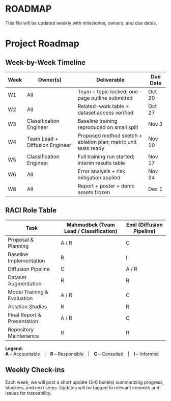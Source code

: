 # ROADMAP

This file will be updated weekly with milestones, owners, and due dates.
# Project Roadmap

## Week-by-Week Timeline

| Week | Owner(s) | Deliverable | Due Date |
|------|----------|-------------|----------|
| W1   | All      | Team + topic locked; one-page outline submitted | Oct 20 |
| W2   | All      | Related-work table + dataset access verified | Oct 27 |
| W3   | Classification Engineer | Baseline training reproduced on small split | Nov 3 |
| W4   | Team Lead + Diffusion Engineer | Proposed method sketch + ablation plan; metric unit tests ready | Nov 10 |
| W5   | Classification Engineer | Full training run started; interim results table | Nov 17 |
| W6   | All      | Error analysis + risk mitigation applied | Nov 24 |
| W8   | All      | Report + poster + demo assets frozen | Dec 1 |

## RACI Role Table

| Task                         | Mahmudbek (Team Lead / Classification) | Emil (Diffusion Pipeline) |
|------------------------------|----------------------------------------|----------------------------|
| Proposal & Planning          | A / R                                  | C                          |
| Baseline Implementation      | R                                      | I                          |
| Diffusion Pipeline           | C                                      | A / R                      |
| Dataset Augmentation         | R                                      | R                          |
| Model Training & Evaluation  | A / R                                  | C                          |
| Ablation Studies             | R                                      | R                          |
| Final Report & Presentation  | A / R                                  | C                          |
| Repository Maintenance       | R                                      | R                          |

**Legend:**  
**A** – Accountable | **R** – Responsible | **C** – Consulted | **I** – Informed

## Weekly Check-ins

Each week, we will post a short update (3–6 bullets) summarizing progress, blockers, and next steps. Updates will be tagged to relevant commits and issues for traceability.

